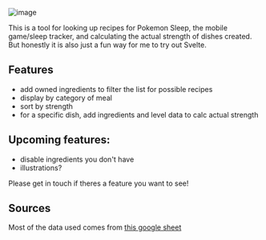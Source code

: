 
![image](https://github.com/sulphite/pkmn-sleep-meal-planner/assets/49396588/051076ec-323c-4350-96b3-87eca36c1130)

This is a tool for looking up recipes for Pokemon Sleep, the mobile game/sleep tracker, and calculating the actual strength of dishes created. But honestly it is also just a fun way for me to try out Svelte.

## Features

- add owned ingredients to filter the list for possible recipes
- display by category of meal
- sort by strength
- for a specific dish, add ingredients and level data to calc actual strength

## Upcoming features:

- disable ingredients you don't have
- illustrations?

Please get in touch if theres a feature you want to see!

## Sources

Most of the data used comes from [this google sheet](https://docs.google.com/spreadsheets/d/1Jz_cyGVGxn0RDmUc9KK7LFvdS8kPUvIWHrj4UIU0ueY)
